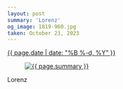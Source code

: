 ```yaml
---
layout: post
summary: 'Lorenz'
og_image: 1819-960.jpg
taken: October 23, 2023
---
```


<div class="post">
 <time>
  <a href="/1819">
   {{ page.date | date: "%B %-d, %Y" }}
  </a>
 </time>
 <a href="/1819">
  <figure data-taken="10/23/2023">
   <img alt="{{ page.summary }}" sizes="(min-width: 700px) 50vw, calc(100vw - 2rem)" src="{{ site.assets_url }}/1819-480.jpg" srcset="{{ site.assets_url }}/1819-240.jpg 240w, {{ site.assets_url }}/1819-480.jpg 480w, {{ site.assets_url }}/1819-720.jpg 720w, {{ site.assets_url }}/1819-960.jpg 960w"/>
  </figure>
 </a>
 <span>
  Lorenz
 </span>
</div>
